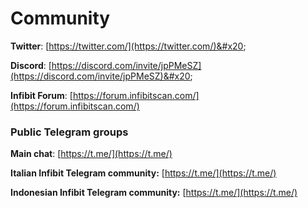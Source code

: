 # Community

**Twitter**: [https://twitter.com/](https://twitter.com/)&#x20;

**Discord**: [https://discord.com/invite/jpPMeSZ](https://discord.com/invite/jpPMeSZ)&#x20;

**Infibit Forum**: [https://forum.infibitscan.com/](https://forum.infibitscan.com/)

### Public Telegram groups

**Main chat**: [https://t.me/](https://t.me/)

<!-- **Infibit announcements group**: [https://t.me/FuseAnnouncements](https://t.me/FuseAnnouncements) -->

<!-- **Infibit Cash group**: [https://t.me/fusecash](https://t.me/fusecash) -->

<!-- **TLChainSwap group**: [https://t.me/fuseswap](https://t.me/fuseswap) -->

<!-- **Infibit NFTs**: [https://t.me/fuseNFTs](https://t.me/fuseNFTs)&#x20; -->

**Italian Infibit Telegram community:** [https://t.me/](https://t.me/)

**Indonesian Infibit Telegram community:** [https://t.me/](https://t.me/)


